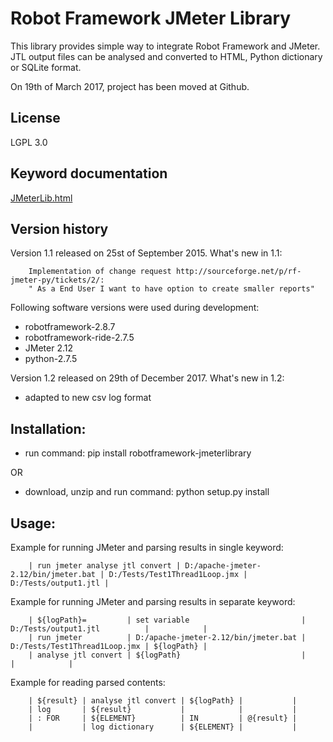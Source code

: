 # Robot Framework JMeter Library

This library provides simple way to integrate Robot Framework and JMeter. JTL output
files can be analysed and converted to HTML, Python dictionary or SQLite format.

On 19th of March 2017, project has been moved at Github. 

## License
LGPL 3.0

## Keyword documentation
[JMeterLib.html](https://kowalpy.github.io/Robot-Framework-JMeter-Library/JMeterLib.html)

## Version history
Version 1.1 released on 25st of September 2015. What's new in 1.1:
```
    Implementation of change request http://sourceforge.net/p/rf-jmeter-py/tickets/2/:
    " As a End User I want to have option to create smaller reports"
```
Following software versions were used during development:
- robotframework-2.8.7
- robotframework-ride-2.7.5
- JMeter 2.12
- python-2.7.5

Version 1.2 released on 29th of December 2017. What's new in 1.2:

- adapted to new csv log format

## Installation:
- run command: pip install robotframework-jmeterlibrary

OR
- download, unzip and run command: python setup.py install

## Usage:

Example for running JMeter and parsing results in single keyword:
```
    | run jmeter analyse jtl convert | D:/apache-jmeter-2.12/bin/jmeter.bat | D:/Tests/Test1Thread1Loop.jmx | D:/Tests/output1.jtl |
``` 
Example for running JMeter and parsing results in separate keyword:
```
    | ${logPath}=         | set variable                         | D:/Tests/output1.jtl          |            |
    | run jmeter          | D:/apache-jmeter-2.12/bin/jmeter.bat | D:/Tests/Test1Thread1Loop.jmx | ${logPath} |
    | analyse jtl convert | ${logPath}                           |                               |            |
```
Example for reading parsed contents:
```
    | ${result} | analyse jtl convert | ${logPath} |           |
    | log       | ${result}           |            |           |
    | : FOR     | ${ELEMENT}          | IN         | @{result} |
    |           | log dictionary      | ${ELEMENT} |           |
```
